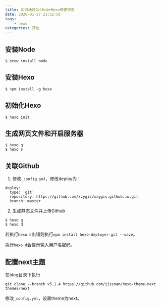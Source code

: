 ```yaml
---
title: 如何通过GitHub+Hexo搭建博客
date: 2020-01-27 21:52:50
tags:
    - hexo
categories: 其他
---
```



## 安装Node
```
$ brew install node
```

## 安装Hexo
```
$ npm install -g hexo
```

## 初始化Hexo
```
$ hexo init
```

## 生成网页文件和开启服务器
```
$ hexo g
$ hexo s
```

<!-- more -->

## 关联Github

1. 修改`_config.yml`，修改deploy为：
```
deploy:
  type: 'git'
  repository: https://github.com/xzygis/xzygis.github.io.git
  branch: master
```

2. 生成静态文件并上传Github
```
$ hexo g
$ hexo d
```

若执行`hexo d`出错则执行`npm install hexo-deployer-git --save`。

执行`hexo d`会提示输入用户名密码。

## 配置next主题
在blog目录下执行
```
git clone --branch v5.1.4 https://github.com/iissnan/hexo-theme-next themes/next
```

修改`_config.yml`，设置theme为next。

